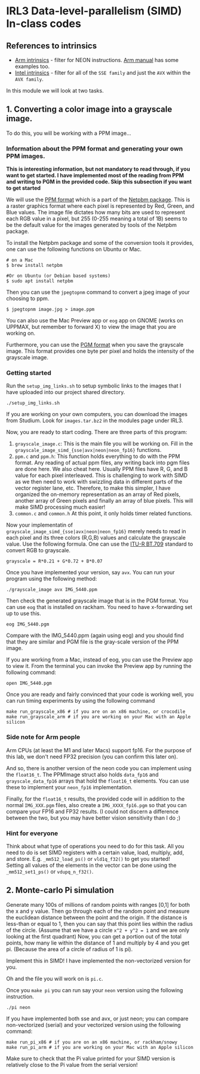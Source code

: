 # IRL3 Data-level-parallelism (SIMD) In-class codes

## References to intrinsics
* [Arm intrinsics](https://developer.arm.com/architectures/instruction-sets/intrinsics/) - filter for NEON instructions. [Arm manual](https://developer.arm.com/documentation/den0018/a/NEON-Intrinsics) has some examples too.
* [Intel intrinsics](https://www.intel.com/content/www/us/en/docs/intrinsics-guide/index.html) - filter for all of the `SSE family` and just the `AVX` within the `AVX family`.

In this module we will look at two tasks.

## 1. Converting a color image into a grayscale image.
To do this, you will be working with a PPM image...

### Information about the PPM format and generating your own PPM images.

**This is interesting information, but not mandatory to read through, if you
want to get started. I have implemented most of the reading from PPM and
writing to PGM in the provided code. Skip this subsection if you want to get
started**

We will use the [PPM format](https://netpbm.sourceforge.net/doc/ppm.html) which is a part of the [Netpbm package](https://netpbm.sourceforge.net).
This is a raster graphics format where each pixel is represented by Red,
Green, and Blue values. The image file dictates how many bits are used to
represent each RGB value in a pixel, but 255 (0-255 meaning a total of 1B)
seems to be the default value for the images generated by tools of the Netpbm
package. 

To install the Netpbm package and some of the conversion tools it provides,
one can use the following functions on Ubuntu or Mac.

``` 
# on a Mac
$ brew install netpbm

#Or on Ubuntu (or Debian based systems)
$ sudo apt install netpbm
```

Then you can use the `jpegtopnm` command to convert a jpeg image of your choosing to ppm.

```
$ jpegtopnm image.jpg > image.ppm
```

You can also use the Mac Preview app or `eog` app on GNOME (works on UPPMAX,
but remember to forward X) to view the image that you are working on.

Furthermore, you can use the [PGM format](https://netpbm.sourceforge.net/doc/pgm.html) when you save the grayscale image.
This format provides one byte per pixel and holds the intensity of the
grayscale image.

### Getting started
Run the `setup_img_links.sh` to setup symbolic links to the images that
I have uploaded into our project shared directory.

```
./setup_img_links.sh
```

If you are working on your own computers, you can download the images
from Studium. Look for `images.tar.bz2` in the modules page under IRL3.

Now, you are ready to start coding.
There are three parts of this program:

1. `grayscale_image.c`: This is the main file you will be working on.
Fill in the `grayscale_image_simd_{sse|avx|neon|neon_fp16}` functions.
2. `ppm.c` and `ppm.h`: This function holds everything to do with the PPM format.
Any reading of actual ppm files, any writing back into pgm files are done here.
We also cheat here. Usually PPM files have R, G, and B value for each pixel interleaved.
This is challenging to work with SIMD as we then need to work with swizzling
data in different parts of the vector register lane, etc.
Therefore, to make this simpler, I have organized the on-memory representation as
an array of Red pixels, another array of Green pixels and finally an array of blue pixels.
This will make SIMD processing much easier!
3. `common.c` and `common.h` At this point, it only holds timer related functions.

Now your implementatin of `grayscale_image_simd_{sse|avx|neon|neon_fp16}` merely
needs to read in each pixel and its three colors (R,G,B) values and calculate the
grayscale value. Use the following formula.
One can use the [ITU-R BT.709](https://en.wikipedia.org/wiki/Grayscale#Luma_coding_in_video_systems) standard to convert RGB to grayscale.

```
grayscale = R*0.21 + G*0.72 + B*0.07
```

Once you have implemented your version, say `avx`. You can run your program using the following method:

```
./grayscale_image avx IMG_5440.ppm
```

Then check the generated grayscale image that is in the PGM format. You can use `eog` that is installed on rackham.
You need to have x-forwarding set up to use this.

```
eog IMG_5440.pgm
```

Compare with the IMG\_5440.ppm (again using eog) and you should find that they are similar and PGM file is the gray-scale version of the PPM image.

If you are working from a Mac, instead of eog, you can use the Preview app to view it. From the terminal you can invoke the Preview app by running the following command:

```
open IMG_5440.pgm
```

Once you are ready and fairly convinced that your code is working well, you can run timing experiments by using the following command

```
make run_grayscale_x86 # if you are on an x86 machine, or crocodile
make run_grayscale_arm # if you are working on your Mac with an Apple silicon
```

### Side note for Arm people
Arm CPUs (at least the M1 and later Macs) support fp16. For the purpose of
this lab, we don't need FP32 precision (you can confirm this later on).

And so, there is another version of the neon code you can implement using the
`float16_t`. The PPMImage struct also holds `data_fp16` and
`grayscale_data_fp16` arrays that hold the `float16_t` elements. You can use
these to implement your `neon_fp16` implementation.

Finally, for the `float16_t` results, the provided code will in addition to
the normal `IMG_XXX.pgm` files, also create a `IMG_XXXX_fp16.pgm` so that you
can compare your FP16 and FP32 results. (I could not discern a difference
between the two, but you may have better vision sensitivity than I do ;)

### Hint for everyone
Think about what type of operations you need to do for this task.
All you need to do is set SIMD registers with a certain value, load, multiply, add, and store. 
E.g. `_mm512_load_ps()` or `vld1q_f32()` to get you started!  
Setting all values of the elements in the vector can be done using the `_mm512_set1_ps()` or `vdupq_n_f32()`.

## 2. Monte-carlo Pi simulation
Generate many 100s of millions of random points with ranges [0,1] for both the x and y value.
Then go through each of the random point and measure the euclidean distance between the point and the origin.
If the distance is less-than or equal to 1, then you can say that this point lies within the radius of the circle.
(Assume that we have a circle `x^2 + y^2 = 1` and we are only looking at the first quadrant)
Now, you can get a portion out of the total points, how many lie within the distance of 1 and multiply by 4 and you get pi.
(Because the area of a circle of radius of 1 is pi).

Implement this in SIMD! I have implemented the non-vectorized version for you.

Oh and the file you will work on is `pi.c`.

Once you `make pi` you can run say your `neon` version using the following instruction.

```
./pi neon
```

If you have implemented both sse and avx, or just neon; you can compare non-vectorized (serial) and your vectorized version using the following command:

```
make run_pi_x86 # if you are on an x86 machine, or rackham/snowy
make run_pi_arm # if you are working on your Mac with an Apple silicon
```

Make sure to check that the Pi value printed for your SIMD version is relatively close to the Pi value from the serial version!
